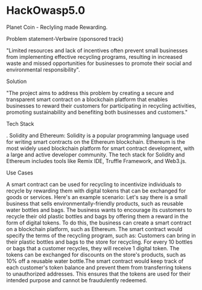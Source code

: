 # HackOwasp5.0

Planet Coin - Reclyling made Rewarding.

Problem statement-Verbwire (sponsored track)

"Limited resources and lack of incentives often prevent
small businesses from implementing effective recycling
programs, resulting in increased waste and missed
opportunities for businesses to promote their social and
environmental responsibility".

Solution

"The project aims to address this problem by
creating a secure and transparent smart
contract on a blockchain platform that enables
businesses to reward their customers for
participating in recycling activities, promoting
sustainability and benefiting both businesses
and customers."

Tech Stack

. Solidity and Ethereum:
Solidity is a popular programming language used for writing smart
contracts on the Ethereum blockchain. Ethereum is the most widely
used blockchain platform for smart contract development, with a large
and active developer community. The tech stack for Solidity and
Ethereum includes tools like Remix IDE, Truffle Framework, and
Web3.js.

Use Cases

A smart contract can be used for recycling to incentivize individuals to recycle by rewarding them with
digital tokens that can be exchanged for goods or services. Here's an example scenario:
Let's say there is a small business that sells environmentally-friendly products, such as reusable water
bottles and bags. The business wants to encourage its customers to recycle their old plastic bottles
and bags by offering them a reward in the form of digital tokens. To do this, the business can create a
smart contract on a blockchain platform, such as Ethereum. The smart contract would specify the
terms of the recycling program, such as: Customers can bring in their plastic bottles and bags to the
store for recycling. For every 10 bottles or bags that a customer recycles, they will receive 1 digital
token. The tokens can be exchanged for discounts on the store's products, such as 10% off a reusable
water bottle.The smart contract would keep track of each customer's token balance and prevent them
from transferring tokens to unauthorized addresses. This ensures that the tokens are used for their
intended purpose and cannot be fraudulently redeemed.
